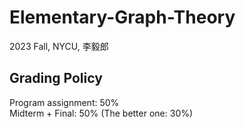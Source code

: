 # Elementary-Graph-Theory
2023 Fall, NYCU, 李毅郎
## Grading Policy
Program assignment: 50% \
Midterm + Final: 50% (The better one: 30%) 
